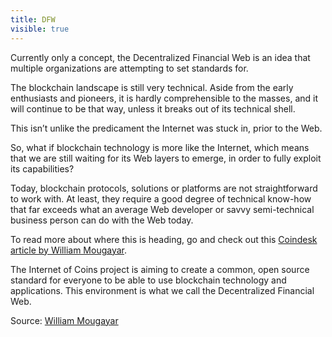 ```yaml
---
title: DFW
visible: true
---
```


Currently only a concept, the Decentralized Financial Web is an idea that multiple organizations are attempting to set standards for.

The blockchain landscape is still very technical. Aside from the early enthusiasts and pioneers, it is hardly comprehensible to the masses, and it will continue to be that way, unless it breaks out of its technical shell.

This isn’t unlike the predicament the Internet was stuck in, prior to the Web.

So, what if blockchain technology is more like the Internet, which means that we are still waiting for its Web layers to emerge, in order to fully exploit its capabilities?

Today, blockchain protocols, solutions or platforms are not straightforward to work with. At least, they require a good degree of technical know-how that far exceeds what an average Web developer or savvy semi-technical business person can do with the Web today.

To read more about where this is heading, go and check out this [Coindesk article by William Mougayar](http://www.coindesk.com/blockchain-still-waiting-web-blueprint-getting-us/).

The Internet of Coins project is aiming to create a common, open source standard for everyone to be able to use blockchain technology and applications. This environment is what we call the Decentralized Financial Web.

Source: [William Mougayar](http://www.coindesk.com/author/william-mougayar/)
